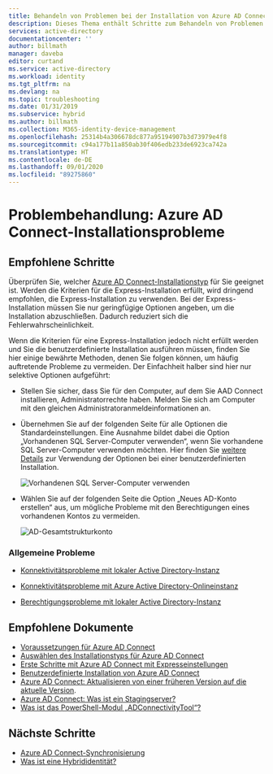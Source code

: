 ```yaml
---
title: Behandeln von Problemen bei der Installation von Azure AD Connect | Microsoft-Dokumentation
description: Dieses Thema enthält Schritte zum Behandeln von Problemen bei der Installation von Azure AD Connect.
services: active-directory
documentationcenter: ''
author: billmath
manager: daveba
editor: curtand
ms.service: active-directory
ms.workload: identity
ms.tgt_pltfrm: na
ms.devlang: na
ms.topic: troubleshooting
ms.date: 01/31/2019
ms.subservice: hybrid
ms.author: billmath
ms.collection: M365-identity-device-management
ms.openlocfilehash: 25314b4a306678dc877a95194907b3d73979e4f8
ms.sourcegitcommit: c94a177b11a850ab30f406edb233de6923ca742a
ms.translationtype: HT
ms.contentlocale: de-DE
ms.lasthandoff: 09/01/2020
ms.locfileid: "89275860"
---
```

# <a name="troubleshoot-azure-ad-connect-install-issues"></a>Problembehandlung: Azure AD Connect-Installationsprobleme

## <a name="recommended-steps"></a>**Empfohlene Schritte**
Überprüfen Sie, welcher [Azure AD Connect-Installationstyp](./how-to-connect-install-select-installation.md) für Sie geeignet ist. Werden die Kriterien für die Express-Installation erfüllt, wird dringend empfohlen, die Express-Installation zu verwenden. Bei der Express-Installation müssen Sie nur geringfügige Optionen angeben, um die Installation abzuschließen. Dadurch reduziert sich die Fehlerwahrscheinlichkeit. 

Wenn die Kriterien für eine Express-Installation jedoch nicht erfüllt werden und Sie die benutzerdefinierte Installation ausführen müssen, finden Sie hier einige bewährte Methoden, denen Sie folgen können, um häufig auftretende Probleme zu vermeiden. Der Einfachheit halber sind hier nur selektive Optionen aufgeführt:

* Stellen Sie sicher, dass Sie für den Computer, auf dem Sie AAD Connect installieren, Administratorrechte haben. Melden Sie sich am Computer mit den gleichen Administratoranmeldeinformationen an.

* Übernehmen Sie auf der folgenden Seite für alle Optionen die Standardeinstellungen. Eine Ausnahme bildet dabei die Option „Vorhandenen SQL Server-Computer verwenden“, wenn Sie vorhandene SQL Server-Computer verwenden möchten. Hier finden Sie [weitere Details](./how-to-connect-install-custom.md) zur Verwendung der Optionen bei einer benutzerdefinierten Installation. 

    ![Vorhandenen SQL Server-Computer verwenden](media/tshoot-connect-install-issues/tshoot-connect-install-issues/useexistingsqlserver.png)

* Wählen Sie auf der folgenden Seite die Option „Neues AD-Konto erstellen“ aus, um mögliche Probleme mit den Berechtigungen eines vorhandenen Kontos zu vermeiden.

    ![AD-Gesamtstrukturkonto](media/tshoot-connect-install-issues/tshoot-connect-install-issues/createnewaccount.png)

### <a name="common-issues"></a>**Allgemeine Probleme**

* [Konnektivitätsprobleme mit lokaler Active Directory-Instanz](./reference-connect-adconnectivitytools.md)

* [Konnektivitätsprobleme mit Azure Active Directory-Onlineinstanz](./tshoot-connect-connectivity.md)

* [Berechtigungsprobleme mit lokaler Active Directory-Instanz](./how-to-connect-configure-ad-ds-connector-account.md)

## <a name="recommended-documents"></a>**Empfohlene Dokumente**
* [Voraussetzungen für Azure AD Connect](./how-to-connect-install-prerequisites.md)
* [Auswählen des Installationstyps für Azure AD Connect](./how-to-connect-install-select-installation.md)
* [Erste Schritte mit Azure AD Connect mit Expresseinstellungen](./how-to-connect-install-express.md)
* [Benutzerdefinierte Installation von Azure AD Connect](./how-to-connect-install-custom.md)
* [Azure AD Connect: Aktualisieren von einer früheren Version auf die aktuelle Version](./how-to-upgrade-previous-version.md).
* [Azure AD Connect: Was ist ein Stagingserver?](./plan-connect-topologies.md#staging-server)
* [Was ist das PowerShell-Modul „ADConnectivityTool“?](./how-to-connect-adconnectivitytools.md)

## <a name="next-steps"></a>Nächste Schritte
- [Azure AD Connect-Synchronisierung](how-to-connect-sync-whatis.md)
- [Was ist eine Hybrididentität?](whatis-hybrid-identity.md)